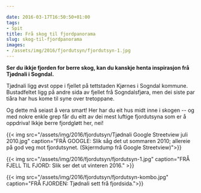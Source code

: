 ```yaml
---

date: 2016-03-17T16:50:50+01:00
tags:
- Spit
title: Frå skog til fjordpanorama
slug: skog-til-fjordpanorama
images:
- /assets/img/2016/fjordutsyn/fjordutsyn-1.jpg
---
```

**Ser du ikkje fjorden for berre skog, kan du kanskje henta inspirasjon frå Tjødnali i Sogndal.**

<!--more-->

Tjødnali ligg øvst oppe i fjellet på tettstaden Kjørnes i Sogndal kommune. Bustadfeltet ligg på andre sida av fjellet frå Sogndalsfjøra, men dei siste par tiåra har hus kome til syne over tretoppane.

Og dette må  seiast å vera smart! Her har du eit hus midt inne i skogen -- og med nokre enkle grep får du eitt av dei mest luftige fjordutsyna som er å oppdriva! Ikkje berre fjordgløtt her, nei!

{{< img src="/assets/img/2016/fjordutsyn/Tjødnali Google Streetview juli 2010.jpg" caption="FRÅ GOOGLE: Slik såg det ut sommaren 2010; allereie på god veg mot fjordutsynet. (Skjermdump frå Google Streetview)">}}

{{< img src="/assets/img/2016/fjordutsyn/fjordutsyn-1.jpg" caption="FRÅ FJELL TIL FJORD: Slik ser det ut vinteren 2016." >}}


{{< img src="/assets/img/2016/fjordutsyn/fjordutsyn-kombo.jpg" caption="FRÅ FJORDEN: Tjødnali sett frå fjordsida.">}}




